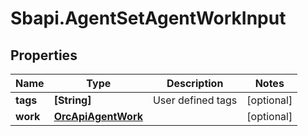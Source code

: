# Sbapi.AgentSetAgentWorkInput

## Properties

Name | Type | Description | Notes
------------ | ------------- | ------------- | -------------
**tags** | **[String]** | User defined tags | [optional] 
**work** | [**OrcApiAgentWork**](OrcApiAgentWork.md) |  | [optional] 


